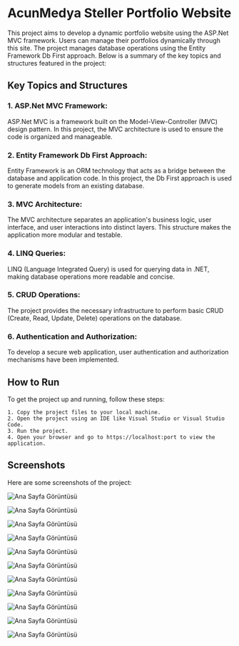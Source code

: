 # AcunMedya Steller Portfolio Website

This project aims to develop a dynamic portfolio website using the ASP.Net MVC framework. Users can manage their portfolios dynamically through this site. The project manages database operations using the Entity Framework Db First approach. Below is a summary of the key topics and structures featured in the project:




## Key Topics and Structures

### 1. ASP.Net MVC Framework:

ASP.Net MVC is a framework built on the Model-View-Controller (MVC) design pattern. In this project, the MVC architecture is used to ensure the code is organized and manageable.

### 2. Entity Framework Db First Approach:
Entity Framework is an ORM technology that acts as a bridge between the database and application code. In this project, the Db First approach is used to generate models from an existing database.

### 3. MVC Architecture:
The MVC architecture separates an application's business logic, user interface, and user interactions into distinct layers. This structure makes the application more modular and testable.

### 4. LINQ Queries:
LINQ (Language Integrated Query) is used for querying data in .NET, making database operations more readable and concise.

### 5. CRUD Operations:
The project provides the necessary infrastructure to perform basic CRUD (Create, Read, Update, Delete) operations on the database.

### 6. Authentication and Authorization:
To develop a secure web application, user authentication and authorization mechanisms have been implemented.

  
## How to Run

To get the project up and running, follow these steps:

    1. Copy the project files to your local machine.
    2. Open the project using an IDE like Visual Studio or Visual Studio Code.
    3. Run the project.
    4. Open your browser and go to https://localhost:port to view the application.

    

  
## Screenshots
Here are some screenshots of the project:



![Ana Sayfa Görüntüsü](StellerAcunMedyaAkademi1.jpg)

![Ana Sayfa Görüntüsü](StellerAcunMedyaAkademi2.jpg)

![Ana Sayfa Görüntüsü](StellerAcunMedyaAkademi3.jpg)

![Ana Sayfa Görüntüsü](StellerAcunMedyaAkademi4.jpg)

![Ana Sayfa Görüntüsü](StellerAcunMedyaAkademi5.jpg)

![Ana Sayfa Görüntüsü](StellerAcunMedyaAkademi6.jpg)

![Ana Sayfa Görüntüsü](StellerAcunMedyaAkademi7.jpg)

![Ana Sayfa Görüntüsü](StellerAcunMedyaAkademi8.jpg)

![Ana Sayfa Görüntüsü](StellerAcunMedyaAkademi9.jpg)

![Ana Sayfa Görüntüsü](StellerAcunMedyaAkademi10.jpg)

![Ana Sayfa Görüntüsü](StellerAcunMedyaAkademi11.jpg)

  
